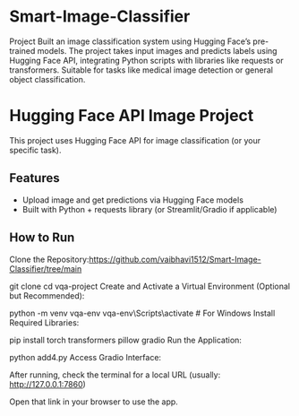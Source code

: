 # Smart-Image-Classifier
 Project Built an image classification system using Hugging Face’s pre-trained models. The project takes input images and predicts labels using Hugging Face API, integrating Python scripts with libraries like requests or transformers. Suitable for tasks like medical image detection or general object classification.
# Hugging Face API Image Project

This project uses Hugging Face API for image classification (or your specific task).

## Features
- Upload image and get predictions via Hugging Face models
- Built with Python + requests library (or Streamlit/Gradio if applicable)

## How to Run
Clone the Repository:https://github.com/vaibhavi1512/Smart-Image-Classifier/tree/main

git clone 
cd vqa-project
Create and Activate a Virtual Environment (Optional but Recommended):

python -m venv vqa-env
vqa-env\Scripts\activate   # For Windows
Install Required Libraries:

pip install torch transformers pillow gradio
Run the Application:

python add4.py
Access Gradio Interface:

After running, check the terminal for a local URL (usually: http://127.0.0.1:7860)

Open that link in your browser to use the app.
